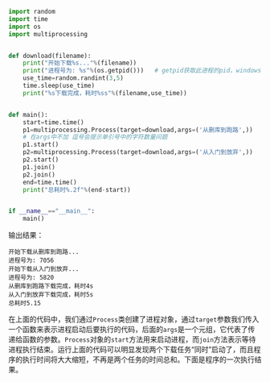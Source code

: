 ```python
import random
import time
import os
import multiprocessing


def download(filename):
    print("开始下载%s..."%(filename))
    print("进程号为: %s"%(os.getpid()))   # getpid获取此进程的pid，windows中的方式
    use_time=random.randint(3,5)
    time.sleep(use_time)
    print("%s下载完成，耗时%ss"%(filename,use_time))


def main():
    start=time.time()
    p1=multiprocessing.Process(target=download,args=('从删库到跑路',))  
    # 在args中不加 逗号会提示单引号中的字符数量问题
    p1.start()
    p2=multiprocessing.Process(target=download,args=('从入门到放弃',))
    p2.start()
    p1.join()
    p2.join()
    end=time.time()
    print("总耗时%.2f"%(end-start))


if __name__=="__main__":
    main()
```

输出结果：
```shell
开始下载从删库到跑路...
进程号为: 7056
开始下载从入门到放弃...
进程号为: 5820
从删库到跑路下载完成，耗时4s
从入门到放弃下载完成，耗时5s
总耗时5.15
```

在上面的代码中，我们通过`Process`类创建了进程对象，通过`target`参数我们传入一个函数来表示进程启动后要执行的代码，后面的`args`是一个元组，它代表了传递给函数的参数。`Process`对象的`start`方法用来启动进程，而`join`方法表示等待进程执行结束。运行上面的代码可以明显发现两个下载任务“同时”启动了，而且程序的执行时间将大大缩短，不再是两个任务的时间总和。下面是程序的一次执行结果。
